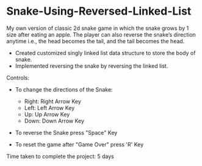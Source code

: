 # Snake-Using-Reversed-Linked-List
My own version of classic 2d snake game in which the snake grows by 1 size after eating an apple. The player can also reverse the snake’s direction anytime i.e., the head becomes the tail, and the tail becomes the head.  

- Created customized singly linked list data structure to store the body of snake.
- Implemented reversing the snake by reversing the linked list.



Controls:

- To change the directions of the Snake:
   - Right: Right Arrow Key
   - Left: Left Arrow Key
   - Up: Up Arrow Key
   - Down: Down Arrow Key

- To reverse the Snake press "Space" Key

- To reset the game after "Game Over" press 'R' Key


Time taken to complete the project: 5 days
